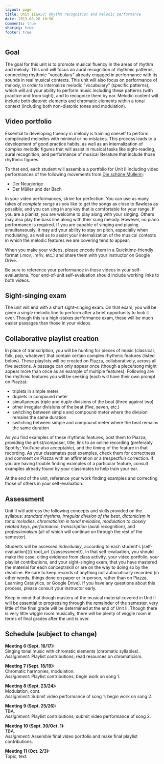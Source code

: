 ```yaml
---
layout: page
title: Unit II&#58; Rhythm recognition and melodic performance
date: 2013-08-20 10:50
comments: true
sharing: true
footer: true
---
```


## Goal ##

The goal for this unit is to promote musical fluency in the areas of rhythm and melody. This unit will focus on aural recognition of rhythmic patterns, connecting rhythmic "vocabulary" already engaged in performance with its sounds in real musical contexts. This unit will also focus on performance of melody, in order to internalize melodic "vocabulary" (specific patterns), which will aid your ability to perform music including these patterns (with practice and from sight), and to recognize them by ear. Melodic content will include both diatonic elements and chromatic elements within a tonal context (including both non-diatonic tones and modulation).

## Video portfolio ##

Essential to developing fluency in melody is training oneself to perform complicated melodies with minimal or no mistakes. This process leads to a development of good practice habits, as well as an internalization of complex melodic figures that will assist in musical tasks like sight-reading, aural recognition, and performance of musical literature that include those rhythmic figures.

To that end, each student will assemble a portfolio for Unit II including video performances of the following movements from [Die schöne Müllerin](http://imslp.org/wiki/Special:ImagefromIndex/03233):

- Der Neugierige  
- Der Müller und der Bach  

In your video performances, strive for perfection. You can use as many takes *of complete songs* as you like to get the songs as close to flawless as possible, and you can sing in any key that is comfortable for your range. If you are a pianist, you are welcome to play along with your singing. Others may also play the bass line along with their sung melody. However, no piano performance is required. If you are capable of singing and playing simultaneously, it may aid your ability to stay on pitch, especially when modulating, as well as to assist your internalization of the musical contexts in which the melodic features we are covering tend to appear.

When you make your videos, please encode them in a Quicktime-friendly format (.mov, .m4v, etc.) and share them with your instructor on Google Drive.

Be sure to reference your performance in these videos in your self-evaluations. Your end-of-unit self-evaluation should include working links to both videos.

## Sight-singing exam ##

The unit will end with a short sight-singing exam. On that exam, you will be given a *single* melodic line to perform after a brief opportunity to look it over. Though this is a high-stakes performance exam, these will be much easier passages than those in your videos.

## Collaborative playlist creation ##

In place of transcription, you will be hunting for pieces of music (classical, folk, pop, whatever) that contain certain complex rhythmic features (listed below). These playlists will be created on Piazza, collaboratively, across all five sections. A passage can only appear once (though a piece/song might appear more than once as an example of multiple features). Following are the rhythmic features you will be seeking (each will have their own prompt on Piazza):

- triplets in simple meter  
- duplets in compound meter  
- simultaneous triple and duple divisions of the beat (three against two)  
- other irregular divisions of the beat (five, seven, etc.)  
- switching between simple and compound meter where the division remains the same duration  
- switching between simple and compound meter where the beat remains the same duration

As you find examples of these rhythmic features, post them to Piazza, providing the artist/composer, title, link to an online recording (preferably Spotify; YouTube also acceptable), and the timing of the feature in that recording. As your classmates post examples, check them for correctness and comment on Piazza with an affirmation or a (respectful) correction. If you are having trouble finding examples of a particular feature, consult examples already found by your classmates to help train your ear.

At the end of the unit, reference your work finding examples and correcting those of others in your self-evaluation.

## Assessment ##

Unit II will address the following concepts and skills provided on the syllabus: *standard rhythms*, *irregular division of the beat*, *diatonicism in tonal melodies*, *chromaticism in tonal melodies*, *modulation to closely related keys*, *performance*, *transcription* (aural recognition), and *professionalism* (all of which will continue on through the rest of the semester).

Students will be assessed *individually*, according to each student's [self-evaluation]({{ root_url }}/assessment/). In that self-evaluation, you should make the case, citing evidence from class activity, your video portfolio, your playlist contributions, and your sight-singing exam, that you have mastered the material for each concept/skill or are on the way to doing so by the deadline. Be sure to keep records of anything not automatically recorded (in other words, things done on paper or in-person, rather than on Piazza, Learning Catalytics, or Google Drive). If you have any questions about this process, please consult your instructor early. 

Keep in mind that though mastery of the musical material covered in Unit II will be essential to progressing through the remainder of the semester, very little of the final grade will be determined at the end of Unit II. Though there is very little wiggle room musically, there will be plenty of wiggle room in terms of final grades after the unit is over.

## Schedule (subject to change) ##

**Meeting 6 (Sept. 16/17):**  
Singing tonal music with chromatic elements (chromatic syllables).  
*Assignment*: Playlist contributions; read resources on chromaticism.

**Meeting 7 (Sept. 18/19):**  
Chromatic harmonies; modulation.  
*Assignment*: Playlist contributions; begin work on song 1.

**Meeting 8 (Sept. 23/24):**  
Modulation, cont.  
*Assignment*: Submit video performance of song 1; begin work on song 2.

**Meeting 9 (Sept. 25/26):**  
TBA.  
*Assignment*: Playlist contributions; submit video performance of song 2.

**Meeting 10 (Sept. 30/Oct. 1):**  
TBA.  
*Assignment*: Assemble final video portfolio and make final playlist contributions.

**Meeting 11 (Oct. 2/3):**  
Topic; text.  

